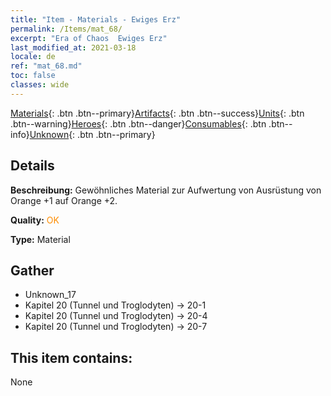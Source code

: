 ```yaml
---
title: "Item - Materials - Ewiges Erz"
permalink: /Items/mat_68/
excerpt: "Era of Chaos  Ewiges Erz"
last_modified_at: 2021-03-18
locale: de
ref: "mat_68.md"
toc: false
classes: wide
---
```

 [Materials](/de/Items/){: .btn .btn--primary}[Artifacts](/de/Items/Artifacts/){: .btn .btn--success}[Units](/de/Items/Units/){: .btn .btn--warning}[Heroes](/de/Items/Heroes/){: .btn .btn--danger}[Consumables](/de/Items/Consumables/){: .btn .btn--info}[Unknown](/de/Items/Unknown/){: .btn .btn--primary}

## Details
 **Beschreibung:** Gewöhnliches Material zur Aufwertung von Ausrüstung von Orange +1 auf Orange +2.

 **Quality:** <span style="color: #FF8C00">OK</span>

 **Type:** Material

## Gather

*    Unknown_17 
*    Kapitel 20 (Tunnel und Troglodyten) -> 20-1 
*    Kapitel 20 (Tunnel und Troglodyten) -> 20-4 
*    Kapitel 20 (Tunnel und Troglodyten) -> 20-7 

## This item contains:

  None


